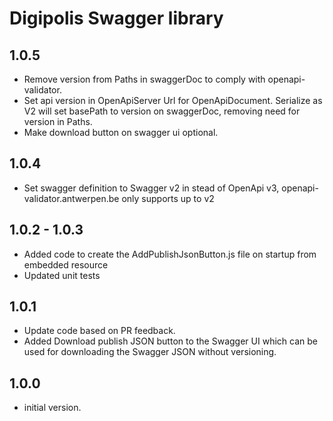 # Digipolis Swagger library

## 1.0.5

- Remove version from Paths in swaggerDoc to comply with openapi-validator.
- Set api version in OpenApiServer Url for OpenApiDocument. Serialize as V2 will set basePath to version on swaggerDoc, removing need for version in Paths.
- Make download button on swagger ui optional.

## 1.0.4

- Set swagger definition to Swagger v2 in stead of OpenApi v3, openapi-validator.antwerpen.be only supports up to v2

## 1.0.2 - 1.0.3

- Added code to create the AddPublishJsonButton.js file on startup from embedded resource
- Updated unit tests

## 1.0.1

- Update code based on PR feedback.
- Added Download publish JSON button to the Swagger UI which can be used for 
  downloading the Swagger JSON without versioning.

## 1.0.0

- initial version.

